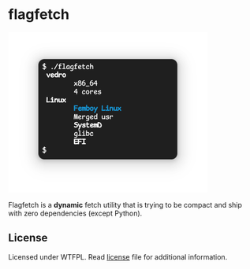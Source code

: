 # flagfetch

![Screenshot](.assets/ffetch_output.png)

Flagfetch is a **dynamic** fetch utility that is trying to be compact and ship with zero dependencies (except Python).

## License
Licensed under WTFPL. Read [license](license) file for additional information.